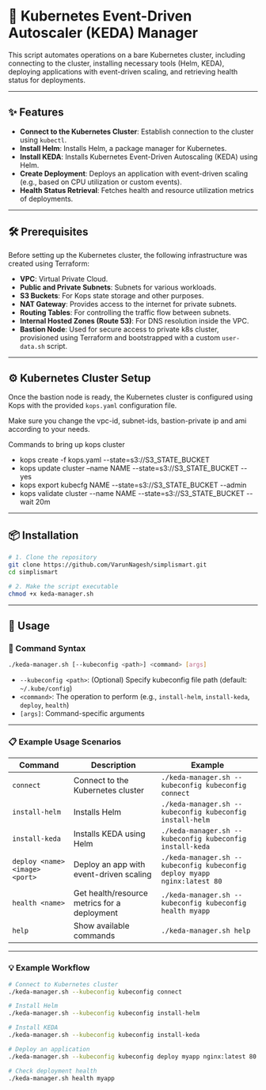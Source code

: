 
# 🚀 Kubernetes Event-Driven Autoscaler (KEDA) Manager

This script automates operations on a bare Kubernetes cluster, including connecting to the cluster, installing necessary tools (Helm, KEDA), deploying applications with event-driven scaling, and retrieving health status for deployments.

---

## ✨ Features

- **Connect to the Kubernetes Cluster**: Establish connection to the cluster using `kubectl`.
- **Install Helm**: Installs Helm, a package manager for Kubernetes.
- **Install KEDA**: Installs Kubernetes Event-Driven Autoscaling (KEDA) using Helm.
- **Create Deployment**: Deploys an application with event-driven scaling (e.g., based on CPU utilization or custom events).
- **Health Status Retrieval**: Fetches health and resource utilization metrics of deployments.

---

## 🛠️ Prerequisites

Before setting up the Kubernetes cluster, the following infrastructure was created using Terraform:

- **VPC**: Virtual Private Cloud.
- **Public and Private Subnets**: Subnets for various workloads.
- **S3 Buckets**: For Kops state storage and other purposes.
- **NAT Gateway**: Provides access to the internet for private subnets.
- **Routing Tables**: For controlling the traffic flow between subnets.
- **Internal Hosted Zones (Route 53)**: For DNS resolution inside the VPC.
- **Bastion Node**: Used for secure access to private k8s cluster, provisioned using Terraform and bootstrapped with a custom `user-data.sh` script.

---

## ⚙️ Kubernetes Cluster Setup

Once the bastion node is ready, the Kubernetes cluster is configured using Kops with the provided `kops.yaml` configuration file.

Make sure you change the vpc-id, subnet-ids, bastion-private ip and ami according to your needs.

Commands to bring up kops cluster

- kops create -f kops.yaml --state=s3://S3_STATE_BUCKET 
- kops update cluster –name NAME --state=s3://S3_STATE_BUCKET --yes
- kops export kubecfg NAME --state=s3://S3_STATE_BUCKET --admin
- kops validate cluster --name NAME --state=s3://S3_STATE_BUCKET --wait 20m


---

## 📦 Installation

```bash
# 1. Clone the repository
git clone https://github.com/VarunNagesh/simplismart.git
cd simplismart

# 2. Make the script executable
chmod +x keda-manager.sh
```

---

## 📝 Usage

### 📌 Command Syntax

```bash
./keda-manager.sh [--kubeconfig <path>] <command> [args]
```

- `--kubeconfig <path>`: (Optional) Specify kubeconfig file path (default: `~/.kube/config`)
- `<command>`: The operation to perform (e.g., `install-helm`, `install-keda`, `deploy`, `health`)
- `[args]`: Command-specific arguments

---

### 📋 Example Usage Scenarios

| Command | Description | Example |
|--------|-------------|---------|
| `connect` | Connect to the Kubernetes cluster | `./keda-manager.sh --kubeconfig kubeconfig connect` |
| `install-helm` | Installs Helm | `./keda-manager.sh --kubeconfig kubeconfig install-helm` |
| `install-keda` | Installs KEDA using Helm | `./keda-manager.sh --kubeconfig kubeconfig install-keda` |
| `deploy <name> <image> <port>` | Deploy an app with event-driven scaling | `./keda-manager.sh --kubeconfig kubeconfig deploy myapp nginx:latest 80` |
| `health <name>` | Get health/resource metrics for a deployment | `./keda-manager.sh --kubeconfig kubeconfig health myapp` |
| `help` | Show available commands | `./keda-manager.sh help` |

---

### 💡 Example Workflow

```bash
# Connect to Kubernetes cluster
./keda-manager.sh --kubeconfig kubeconfig connect

# Install Helm
./keda-manager.sh --kubeconfig kubeconfig install-helm

# Install KEDA
./keda-manager.sh --kubeconfig kubeconfig install-keda

# Deploy an application
./keda-manager.sh --kubeconfig kubeconfig deploy myapp nginx:latest 80

# Check deployment health
./keda-manager.sh health myapp
```

